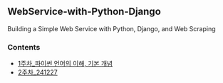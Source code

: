 ## WebService-with-Python-Django
Building a Simple Web Service with Python, Django, and Web Scraping

### Contents
- [1주차_파이썬 언어의 이해, 기본 개념](docs/241220.md/)
- [2주차_241227](docs/241227.md/)
